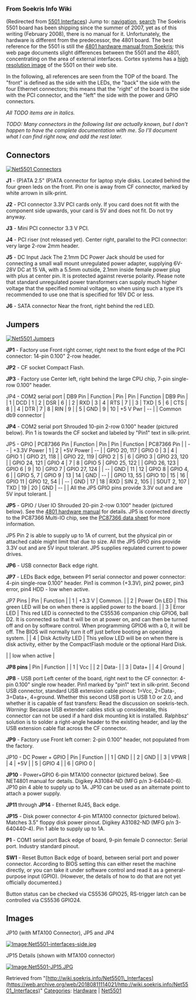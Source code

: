
### From Soekris Info Wiki


(Redirected from [5501 Interfaces](https://web.archive.org/web/20180811114021/http://wiki.soekris.info/index.php?title=5501_Interfaces&redirect=no "5501 Interfaces"))
Jump to: [navigation](5501_Interfaces.html#column-one), [search](5501_Interfaces.html#searchInput) 
The Soekris 5501 board has been shipping since the summer of 2007, yet as of this writing (February 2008), there is no manual for it. Unfortunately, the hardware is different from the predecessor, the 4801 board. The best reference for the 5501 is still the [4801 hardware manual from Soekris](https://web.archive.org/web/20180811114021/http://www.soekris.com/Manuals/net4801_manual.pdf "http://www.soekris.com/Manuals/net4801_manual.pdf"); this web page documents slight differences between the 5501 and the 4801, concentrating on the area of external interfaces. Cortex systems has a [high resolution image](https://web.archive.org/web/20180811114021/http://www.cortexsystems.dk/shop/images/net5501_top.jpg "http://www.cortexsystems.dk/shop/images/net5501_top.jpg") of the 5501 on their web site.


In the following, all references are seen from the TOP of the board. The "front" is defined as the side with the LEDs, the "back" the side with the four Ethernet connectors; this means that the "right" of the board is the side with the PCI connector, and the "left" the side with the power and GPIO connectors.


*All TODO items are in italics.*


*TODO: Many connectors in the following list are actually known, but I don't happen to have the complete documentation with me. So I'll document what I can find right now, and add the rest later.*



##  Connectors


[![Net5501 Connectors](https://web.archive.org/web/20180811114021im_/http://wiki.soekris.info/images/Net5501-Connectors.png)](https://web.archive.org/web/20180811114021/http://wiki.soekris.info/Image:Net5501-Connectors.png "Net5501 Connectors")



 **J1** - (P)ATA
 2.5" (P)ATA connector for laptop style disks. Located behind the four green leds on the front. Pin one is away from CF connector, marked by white arrown in silk-print.

 **J2** - PCI connector
 3.3V PCI cards only. If you card does not fit with the component side upwards, your card is 5V and does not fit. Do not try anyway.

 **J3** - Mini PCI connector
 3.3 V PCI.

 **J4** - PCI riser
 (not released yet). Center right, parallel to the PCI connector: very large 2-row 2mm header.

 **J5** - DC Input Jack
 The 2.1mm DC Power Jack should be used for connecting a small wall mount unregulated power adapter, supplying 6V-28V DC at 15 VA, with a 5.5mm outside, 2.1mm inside female power plug with plus at center pin. It is protected against reverse polarity. Please note that standard unregulated power transformers can supply much higher voltage that the specified nominal voltage, so when using such a type it’s recommended to use one that is specified for 16V DC or less.

  




 **J6** - SATA connector
 Near the front, right behind the red LED.

##  Jumpers


[![Net5501 Jumpers](https://web.archive.org/web/20180811114021im_/http://wiki.soekris.info/images/Net5501-Jumpers.png)](https://web.archive.org/web/20180811114021/http://wiki.soekris.info/Image:Net5501-Jumpers.png "Net5501 Jumpers")



**JP1** - Factory use 
 Front right corner, right next to the front edge of the PCI connector: 14-pin 0.100" 2-row header.

 **JP2** - CF socket
 Compact Flash.

 **JP3** - Factory use 
 Center left, right behind the large CPU chip, 7-pin single-row 0.100" header.



 JP4 - COM2 serial port
|  DB9 Pin
 |  Function
 |  Pin
 |  Pin
 |  Function
 |  DB9 Pin
 |
|  1
 |  DCD
 |  1
 |  2
 |  DSR
 |  6
 |
|  2
 |  RXD
 |  3
 |  4
 |  RTS
 |  7
 |
|  3
 |  TXD
 |  5
 |  6
 |  CTS
 |  8
 |
|  4
 |  DTR
 |  7
 |  8
 |  RIN
 |  9
 |
|  5
 |  GND
 |  9
 |  10
 |  +5 V Pwr
 |  --
 |
|  Common db9 connector
 |


 **JP4** - COM2 serial port 
 Shrouded 10-pin 2-row 0.100" header (pictured below). Pin 1 is towards the CF socket and labeled by "Pin1" text in silk-print.



 JP5 - GPIO
|  PC87366 Pin
 |  Function
 |  Pin
 |  Pin
 |  Function
 |  PC87366 Pin
 |
|  --
 |  +3.3V Power
 |  1
 |  2
 |  +5V Power
 |  --
 |
|  GPIO 20, 117
 |  GPIO 0
 |  3
 |  4
 |  GPIO 1
 |  GPIO 21, 118
 |
|  GPIO 22, 119
 |  GPIO 2
 |  5
 |  6
 |  GPIO 3
 |  GPIO 23, 120
 |
|  GPIO 24, 121
 |  GPIO 4
 |  7
 |  8
 |  GPIO 5
 |  GPIO 25, 122
 |
|  GPIO 26, 123
 |  GPIO 6
 |  9
 |  10
 |  GPIO 7
 |  GPIO 27, 124
 |
|  --
 |  GND
 |  11
 |  12
 |  GPIO 8
 |  GPIO 4, 6
 |
|  GPIO 5, 7
 |  GPIO 9
 |  13
 |  14
 |  GND
 |  --
 |
|  GPIO 13, 55
 |  GPIO 10
 |  15
 |  16
 |  GPIO 11
 |  GPIO 12, 54
 |
|  --
 |  GND
 |  17
 |  18
 |  RXD
 |  SIN 2, 105
 |
|  SOUT 2, 107
 |  TXD
 |  19
 |  20
 |  GND
 |  --
 |
|  All the JP5 GPIO pins provide 3.3V out and are 5V input tolerant.
 |


 **JP5** - GPIO / User IO
 Shrouded 20-pin 2-row 0.100" header (pictured below). See the [4801 hardware manual](https://web.archive.org/web/20180811114021/http://www.soekris.com/manuals/net4801_manual.pdf "http://www.soekris.com/manuals/net4801_manual.pdf") for details. JP5 is connected directly to the PC87366 Multi-IO chip, see the [PC87366 data sheet](https://web.archive.org/web/20180811114021/http://www.datasheetcatalog.com/datasheets_pdf/P/C/8/7/PC87366.shtml "http://www.datasheetcatalog.com/datasheets_pdf/P/C/8/7/PC87366.shtml") for more information. 

 JP5 Pin 2 is able to supply up to 1A of current, but the physical pin or attached cable might limit that due to size. All the JP5 GPIO pins provide 3.3V out and are 5V input tolerant. JP5 supplies regulated current to power drives. 

 **JP6** - USB connector
 Back edge right.

 **JP7** - LEDs 
 Back edge, between P1 serial connector and power connector: 4-pin single-row 0.100" header. Pin1 is common (+3.3V), pin2 power, pin3 error, pin4 HDD - low when active.



 JP7 Pins
|  Pin
 |  Function
 |
|  1
 |  +3.3 V
 |  Common.
 |
|  2
 |  Power On LED
 |  This green LED will be on when there is applied power to the board.
 |
|  3
 |  Error LED
 |  This red LED is connected to the CS5536 companion chip GPIO6, ball D2. It is connected so that it will be on at power on, and can then be turned off and on by software control.
When programming GPIO6 with a 0, it will be off. The BIOS will normally turn it off just before booting an operating system.
 |
|  4
 |  Disk Activity LED
 |  This yellow LED will be on when there is disk activity, either by the CompactFlash module or the optional Hard Disk.

 |
|  low when active
 |




 **JP8 pins**
|  Pin
 |  Function
 |
| 1
 |  Vcc
 |
| 2
 |  Data-
 |
| 3
 |  Data+
 |
| 4
 |  Ground
 |


 **JP8** - USB port
 Left center of the board, right next to the CF connector: 4-pin 0.100" single row header. Pin1 marked by "pin1" text in silk-print. Second USB connector, standard USB extension cable pinout: 1=Vcc, 2=Data-, 3=Data+, 4=ground. Whether this second USB port is USB 1.0 or 2.0, and whether it is capable of fast transfers: Read the discussion on soekris-tech. 
 *Warning*: Because USB extender cables stick up considerable, this connector can not be used if a hard disk mounting kit is installed. Ralphbsz' solution is to solder a right-angle header to the existing header, and lay the USB extension cable flat across the CF connector. 

  




 **JP9** - Factory use
 Front left corner: 2-pin 0.100" header, not populated from the factory. 



 JP10 - DC Power + GPIO
|  Pin
 |  Function
 |
|  1
 |  GND
 |
|  2
 |  GND
 |
|  3
 |  VPWR
 |
|  4
 |  +5V
 |
|  5
 |  GPIO 4
 |
|  6
 |  GPIO 0
 |


 **JP10** - Power+GPIO
 6-pin MTA100 connector (pictured below). See NET4801 manual for details. Digikey A31084-ND (MFG p/n 3-640440-6). JP10 pin 4 able to supply up to 1A. JP10 can be used as an alternate point to attach a power supply. 

 **JP11** through **JP14** - Ethernet 
 RJ45, Back edge.

 **JP15** - Disk power connector
 4-pin MTA100 connector (pictured below). Matches 3.5" floppy disk power pinout. Digikey A31082-ND (MFG p/n 3-640440-4). Pin 1 able to supply up to 1A.

  




 **P1** - COM1 serial port
 Back edge of board, 9-pin female D connector: Serial port. Industry standard pinout.

 **SW1** - Reset Button
 Back edge of board, between serial port and power connector. According to BIOS setting this can either reset the machine directly, or you can take it under software control and read it as a general-purpose input (GPIO). (However, the details of how to do that are not yet officially documented.) 

Button status can be checked via CS5536 GPIO25, RS-trigger latch can be controlled via CS5536 GPIO24.



##  Images


JP10 (with MTA100 Connector), JP5 and JP4


[![Image:Net5501-interfaces-side.jpg](https://web.archive.org/web/20180811114021im_/http://wiki.soekris.info/images/Net5501-interfaces-side.jpg)](https://web.archive.org/web/20180811114021/http://wiki.soekris.info/Image:Net5501-interfaces-side.jpg "Image:Net5501-interfaces-side.jpg")


JP15 Details (shown with MTA100 connector)


[![Image:Net5501-JP15.JPG](https://web.archive.org/web/20180811114021im_/http://wiki.soekris.info/images/Net5501-JP15.JPG)](https://web.archive.org/web/20180811114021/http://wiki.soekris.info/Image:Net5501-JP15.JPG "Image:Net5501-JP15.JPG")





Retrieved from "[http://wiki.soekris.info/Net5501\_Interfaces](https://web.archive.org/web/20180811114021/http://wiki.soekris.info/Net5501_Interfaces)"
[Categories](https://web.archive.org/web/20180811114021/http://wiki.soekris.info/Special:Categories "Special:Categories"): [Hardware](https://web.archive.org/web/20180811114021/http://wiki.soekris.info/Category_Hardware "Category_Hardware") | [Net5501](https://web.archive.org/web/20180811114021/http://wiki.soekris.info/Category_Net5501 "Category_Net5501")

 

